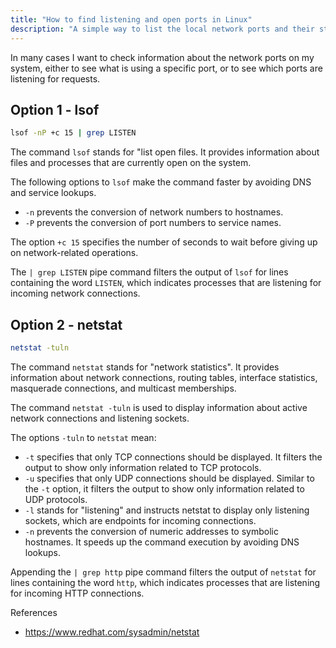 ```yaml
---
title: "How to find listening and open ports in Linux"
description: "A simple way to list the local network ports and their state."
---
```


In many cases I want to check information about the network ports on my system, either to see what is using a specific port, or to see which ports are listening for requests.

## Option 1 - lsof

```sh
lsof -nP +c 15 | grep LISTEN
```

The command `lsof` stands for "list open files. It provides information about files and processes that are currently open on the system.

The following options to `lsof` make the command faster by avoiding DNS and service lookups. 
- `-n` prevents the conversion of network numbers to hostnames.
- `-P` prevents the conversion of port numbers to service names.

The option `+c 15` specifies the number of seconds to wait before giving up on network-related operations.

The `| grep LISTEN` pipe command filters the output of `lsof` for lines containing the word `LISTEN`, which indicates processes that are listening for incoming network connections.

## Option 2 - netstat

```sh
netstat -tuln
```

The command `netstat` stands for "network statistics". It provides information about network connections, routing tables, interface statistics, masquerade connections, and multicast memberships.

The command `netstat -tuln` is used to display information about active network connections and listening sockets.

The options `-tuln` to `netstat` mean:
- `-t` specifies that only TCP connections should be displayed. It filters the output to show only information related to TCP protocols.
- `-u` specifies that only UDP connections should be displayed. Similar to the `-t` option, it filters the output to show only information related to UDP protocols.
- `-l` stands for "listening" and instructs netstat to display only listening sockets, which are endpoints for incoming connections.
- `-n` prevents the conversion of numeric addresses to symbolic hostnames. It speeds up the command execution by avoiding DNS lookups.

Appending the `| grep http` pipe command filters the output of `netstat` for lines containing the word `http`, which indicates processes that are listening for incoming HTTP connections.

References
- https://www.redhat.com/sysadmin/netstat
